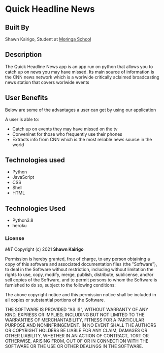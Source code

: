 # Quick Headline News

## Built By
Shawn Kairigo, Student at [Moringa School](https://moringaschool.com/)

## Description
The Quick Headline News app is an app run on python that allows you to catch up on news you may have missed. Its main source of information is the CNN news network which is a worlwide critically aclaimed broadcasting news station that covers worlwide events

## User Benefits
Below are some of the advantages a user can get by using our application

A user is able to:
* Catch up on events they may have missed on the tv
* Conveninet for those who frequently use their phones
* Extracts info from CNN which is the most reliable news source  in the world

## Technologies used
* Python
* JavaScript
* CSS
* Shell
* HTML



## Technologies Used
* Python3.8
* heroku

### License

*MIT*
Copyright (c) 2021 **Shawn Kairigo**

Permission is hereby granted, free of charge, to any person obtaining a copy of this software and associated documentation files (the "Software"), to deal in the Software without restriction, including without limitation the rights to use, copy, modify, merge, publish, distribute, sublicense, and/or sell copies of the Software, and to permit persons to whom the Software is furnished to do so, subject to the following conditions:

The above copyright notice and this permission notice shall be included in all copies or substantial portions of the Software.

THE SOFTWARE IS PROVIDED "AS IS", WITHOUT WARRANTY OF ANY KIND, EXPRESS OR IMPLIED, INCLUDING BUT NOT LIMITED TO THE WARRANTIES OF MERCHANTABILITY, FITNESS FOR A PARTICULAR PURPOSE AND NONINFRINGEMENT. IN NO EVENT SHALL THE AUTHORS OR COPYRIGHT HOLDERS BE LIABLE FOR ANY CLAIM, DAMAGES OR OTHER LIABILITY, WHETHER IN AN ACTION OF CONTRACT, TORT OR OTHERWISE, ARISING FROM, OUT OF OR IN CONNECTION WITH THE SOFTWARE OR THE USE OR OTHER DEALINGS IN THE SOFTWARE.